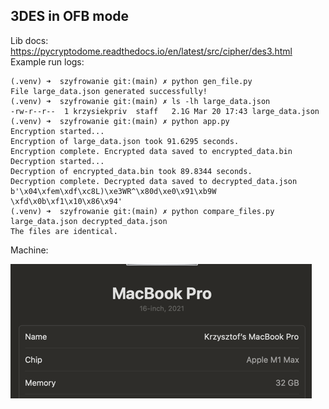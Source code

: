 ## 3DES in OFB mode

Lib docs:
https://pycryptodome.readthedocs.io/en/latest/src/cipher/des3.html
Example run logs:

```text
(.venv) ➜  szyfrowanie git:(main) ✗ python gen_file.py                                         
File large_data.json generated successfully!
(.venv) ➜  szyfrowanie git:(main) ✗ ls -lh large_data.json 
-rw-r--r--  1 krzysiekpriv  staff   2.1G Mar 20 17:43 large_data.json
(.venv) ➜  szyfrowanie git:(main) ✗ python app.py 
Encryption started...
Encryption of large_data.json took 91.6295 seconds.
Encryption complete. Encrypted data saved to encrypted_data.bin
Decryption started...
Decryption of encrypted_data.bin took 89.8344 seconds.
Decryption complete. Decrypted data saved to decrypted_data.json
b'\x04\xfem\xdf\xc8L)\xe3WR^\x80d\xe0\x91\xb9W \xfd\x0b\xf1\x10\x86\x94'
(.venv) ➜  szyfrowanie git:(main) ✗ python compare_files.py large_data.json decrypted_data.json 
The files are identical.

```

Machine: 

![img.png](img.png)